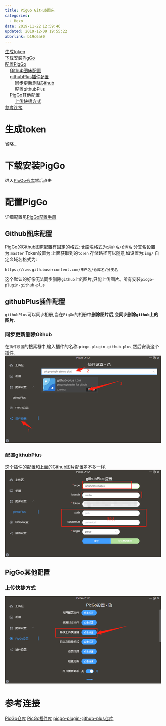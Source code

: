 ```yaml
---
title: PigGo GitHub图床
categories: 
  - Hexo
date: 2019-11-22 12:59:46
updated: 2019-12-09 19:55:22
abbrlink: b19c6a80
---
```

<div id='my_toc'><a href="/blog/b19c6a80/#生成token">生成token</a><br/><a href="/blog/b19c6a80/#下载安装PigGo">下载安装PigGo</a><br/><a href="/blog/b19c6a80/#配置PigGo">配置PigGo</a><br/>&nbsp;&nbsp;&nbsp;&nbsp;<a href="/blog/b19c6a80/#Github图床配置">Github图床配置</a><br/>&nbsp;&nbsp;&nbsp;&nbsp;<a href="/blog/b19c6a80/#githubPlus插件配置">githubPlus插件配置</a><br/>&nbsp;&nbsp;&nbsp;&nbsp;&nbsp;&nbsp;&nbsp;&nbsp;<a href="/blog/b19c6a80/#同步更新删除Github">同步更新删除Github</a><br/>&nbsp;&nbsp;&nbsp;&nbsp;&nbsp;&nbsp;&nbsp;&nbsp;<a href="/blog/b19c6a80/#配置githubPlus">配置githubPlus</a><br/>&nbsp;&nbsp;&nbsp;&nbsp;<a href="/blog/b19c6a80/#PigGo其他配置">PigGo其他配置</a><br/>&nbsp;&nbsp;&nbsp;&nbsp;&nbsp;&nbsp;&nbsp;&nbsp;<a href="/blog/b19c6a80/#上传快捷方式">上传快捷方式</a><br/><a href="/blog/b19c6a80/#参考连接">参考连接</a><br/></div><!--more-->
<script>if (navigator.platform.search('arm')==-1){document.getElementById('my_toc').style.display = 'none';}
var e,p = document.getElementsByTagName('p');while (p.length>0) {e = p[0];e.parentElement.removeChild(e);}
</script>

<!--end-->
# 生成token #
省略...
# 下载安装PigGo #
进入[PicGo仓库](https://github.com/Molunerfinn/PicGo)然后点击
# 配置PigGo #
详细配置见[PigGo配置手册](https://picgo.github.io/PicGo-Doc/zh/guide/#%E5%BA%94%E7%94%A8%E8%AF%B4%E6%98%8E)
## Github图床配置 ##
PigGo的Github图床配置有固定的格式:
仓库名格式为:`用户名/仓库名`
分支名设置为:`master`
Token设置为:上面获取到的`token`
存储路径可以随意,如设置为:`img/`
自定义域名格式为:
```
https://raw.githubusercontent.com/用户名/仓库名/分支名
```
这个默认的好像无法同步删除`github`上的图片,只能上传图片。所有安装`picgo-plugin-github-plus`
## githubPlus插件配置 ##
`githubPlus`可以同步相册,当在`PigGo`的相册中**删除图片后,会同步删除`github`上的图片**.
### 同步更新删除Github ###
在`插件设置`的搜索框中,输入插件的名称:`picgo-plugin-github-plus`,然后安装这个插件.
![](https://raw.githubusercontent.com/lanlan2017/images/master/Hexo/PicGo/install_plug_in.png)
### 配置githubPlus ###
这个插件的配置和上面的Github图片配置差不多一样.
![图片](https://raw.githubusercontent.com/lanlan2017/images/master/Hexo/PigGo/githubPlusSettings.png)
## PigGo其他配置 ##
### 上传快捷方式 ###
![图片_配置快捷方式](https://raw.githubusercontent.com/lanlan2017/images/master/img/Hexo/PicGo/KeyboardSetting.png)
# 参考连接 #
[PicGo仓库](https://github.com/Molunerfinn/PicGo)
[PicGo插件库](https://github.com/PicGo/Awesome-PicGo)
[picgo-plugin-github-plus仓库](https://github.com/zWingz/picgo-plugin-github-plus)
